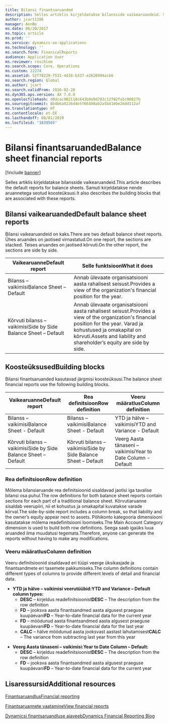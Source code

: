 ```yaml
---
title: Bilansi finantsaruanded
description: Selles artiklis kirjeldatakse bilansside vaikearuandeid. Samuti kirjeldatakse nende aruannetega seotud koosteüksusi.
author: jcart1106
manager: AnnBe
ms.date: 06/20/2017
ms.topic: article
ms.prod: ''
ms.service: dynamics-ax-applications
ms.technology: ''
ms.search.form: FinanicalReports
audience: Application User
ms.reviewer: roschlom
ms.search.scope: Core, Operations
ms.custom: 12274
ms.assetid: 52f78229-f531-4d16-b337-e2628994acb6
ms.search.region: Global
ms.author: jcart
ms.search.validFrom: 2016-02-28
ms.dyn365.ops.version: AX 7.0.0
ms.openlocfilehash: d9dcac902118c643b9a9d783c12f02fa5c90827b
ms.sourcegitcommit: 8b4b6a9226d4e5f66498ab2a5b4160e26dd112af
ms.translationtype: HT
ms.contentlocale: et-EE
ms.lasthandoff: 08/01/2019
ms.locfileid: "1839565"
---
```

# <a name="balance-sheet-financial-reports"></a><span data-ttu-id="4d06b-104">Bilansi finantsaruanded</span><span class="sxs-lookup"><span data-stu-id="4d06b-104">Balance sheet financial reports</span></span>

[!include [banner](../includes/banner.md)]

<span data-ttu-id="4d06b-105">Selles artiklis kirjeldatakse bilansside vaikearuandeid.</span><span class="sxs-lookup"><span data-stu-id="4d06b-105">This article describes the default reports for balance sheets.</span></span> <span data-ttu-id="4d06b-106">Samuti kirjeldatakse nende aruannetega seotud koosteüksusi.</span><span class="sxs-lookup"><span data-stu-id="4d06b-106">It also describes the building blocks that are associated with these reports.</span></span> 

<a name="default-balance-sheet-reports"></a><span data-ttu-id="4d06b-107">Bilansi vaikearuanded</span><span class="sxs-lookup"><span data-stu-id="4d06b-107">Default balance sheet reports</span></span>
-----------------------------

<span data-ttu-id="4d06b-108">Bilansi vaikearuandeid on kaks.</span><span class="sxs-lookup"><span data-stu-id="4d06b-108">There are two default balance sheet reports.</span></span> <span data-ttu-id="4d06b-109">Ühes aruandes on jaotised virnastatud.</span><span class="sxs-lookup"><span data-stu-id="4d06b-109">On one report, the sections are stacked.</span></span> <span data-ttu-id="4d06b-110">Teises aruandes on jaotised kõrvuti.</span><span class="sxs-lookup"><span data-stu-id="4d06b-110">On the other report, the sections are side by side.</span></span>

| <span data-ttu-id="4d06b-111">Vaikearuanne</span><span class="sxs-lookup"><span data-stu-id="4d06b-111">Default report</span></span>                       | <span data-ttu-id="4d06b-112">Selle funktsioon</span><span class="sxs-lookup"><span data-stu-id="4d06b-112">What it does</span></span>                                                                                                                           |
|--------------------------------------|----------------------------------------------------------------------------------------------------------------------------------------|
| <span data-ttu-id="4d06b-113">Bilanss – vaikimisi</span><span class="sxs-lookup"><span data-stu-id="4d06b-113">Balance Sheet – Default</span></span>              | <span data-ttu-id="4d06b-114">Annab ülevaate organisatsiooni aasta rahalisest seisust.</span><span class="sxs-lookup"><span data-stu-id="4d06b-114">Provides a view of the organization's financial position for the year.</span></span>                                                                 |
| <span data-ttu-id="4d06b-115">Kõrvuti bilanss – vaikimisi</span><span class="sxs-lookup"><span data-stu-id="4d06b-115">Side by Side Balance Sheet – Default</span></span> | <span data-ttu-id="4d06b-116">Annab ülevaate organisatsiooni aasta rahalisest seisust.</span><span class="sxs-lookup"><span data-stu-id="4d06b-116">Provides a view of the organization's financial position for the year.</span></span> <span data-ttu-id="4d06b-117">Varad ja kohustused ja omakapital on kõrvuti.</span><span class="sxs-lookup"><span data-stu-id="4d06b-117">Assets and liability and shareholder’s equity are side by side.</span></span> |

## <a name="building-blocks"></a><span data-ttu-id="4d06b-118">Koosteüksused</span><span class="sxs-lookup"><span data-stu-id="4d06b-118">Building blocks</span></span>
<span data-ttu-id="4d06b-119">Bilansi finantsaruanded kasutavad järgmisi koosteüksusi.</span><span class="sxs-lookup"><span data-stu-id="4d06b-119">The balance sheet financial reports use the following building blocks.</span></span>

| <span data-ttu-id="4d06b-120">Vaikearuanne</span><span class="sxs-lookup"><span data-stu-id="4d06b-120">Default report</span></span>                       | <span data-ttu-id="4d06b-121">Rea definitsioon</span><span class="sxs-lookup"><span data-stu-id="4d06b-121">Row definition</span></span>                       | <span data-ttu-id="4d06b-122">Veeru määratlus</span><span class="sxs-lookup"><span data-stu-id="4d06b-122">Column definition</span></span>             |
|--------------------------------------|--------------------------------------|-------------------------------|
| <span data-ttu-id="4d06b-123">Bilanss – vaikimisi</span><span class="sxs-lookup"><span data-stu-id="4d06b-123">Balance Sheet - Default</span></span>              | <span data-ttu-id="4d06b-124">Bilanss – vaikimisi</span><span class="sxs-lookup"><span data-stu-id="4d06b-124">Balance Sheet - Default</span></span>              | <span data-ttu-id="4d06b-125">YTD ja hälve – vaikimisi</span><span class="sxs-lookup"><span data-stu-id="4d06b-125">YTD and Variance - Default</span></span>    |
| <span data-ttu-id="4d06b-126">Kõrvuti bilanss – vaikimisi</span><span class="sxs-lookup"><span data-stu-id="4d06b-126">Side by Side Balance Sheet – Default</span></span> | <span data-ttu-id="4d06b-127">Kõrvuti bilanss – vaikimisi</span><span class="sxs-lookup"><span data-stu-id="4d06b-127">Side by Side Balance Sheet – Default</span></span> | <span data-ttu-id="4d06b-128">Veerg Aasta tänaseni – vaikimisi</span><span class="sxs-lookup"><span data-stu-id="4d06b-128">Year to Date Column - Default</span></span> |

### <a name="row-definition"></a><span data-ttu-id="4d06b-129">Rea definitsioon</span><span class="sxs-lookup"><span data-stu-id="4d06b-129">Row definition</span></span>

<span data-ttu-id="4d06b-130">Mõlema bilansiaruande rea definitsioonid sisaldavad jaotisi iga tavalise bilansi osa puhul.</span><span class="sxs-lookup"><span data-stu-id="4d06b-130">The row definitions for both balance sheet reports contain sections for each part of a traditional balance sheet.</span></span> <span data-ttu-id="4d06b-131">Kõrvutiaruanne sisaldab veerupiiri, nii et kohustus ja omakapital kuvatakse varade kõrval.</span><span class="sxs-lookup"><span data-stu-id="4d06b-131">The side-by-side report includes a column break, so that liability and the owner’s equity appear next to assets.</span></span> <span data-ttu-id="4d06b-132">Põhikonto kategooria dimensiooni kasutatakse mõlema readefinitsiooni loomiseks.</span><span class="sxs-lookup"><span data-stu-id="4d06b-132">The Main Account Category dimension is used to build both row definitions.</span></span> <span data-ttu-id="4d06b-133">Seega saab igaüks luua aruanded ilma muudatusi tegemata.</span><span class="sxs-lookup"><span data-stu-id="4d06b-133">Therefore, anyone can generate the reports without having to make any modifications.</span></span>

### <a name="column-definition"></a><span data-ttu-id="4d06b-134">Veeru määratlus</span><span class="sxs-lookup"><span data-stu-id="4d06b-134">Column definition</span></span>

<span data-ttu-id="4d06b-135">Veeru definitsioonid sisaldavad eri tüüpi veerge üksikasjade ja finantsandmete eri tasemete pakkumiseks.</span><span class="sxs-lookup"><span data-stu-id="4d06b-135">The column definitions contain different types of columns to provide different levels of detail and financial data.</span></span>

-   <span data-ttu-id="4d06b-136">**YTD ja hälve – vaikimisi veerutüübid:**</span><span class="sxs-lookup"><span data-stu-id="4d06b-136">**YTD and Variance – Default column types:**</span></span>
    -   <span data-ttu-id="4d06b-137">**DESC** – kirjeldus readefinitsioonist</span><span class="sxs-lookup"><span data-stu-id="4d06b-137">**DESC** – The description from the row definition</span></span>
    -   <span data-ttu-id="4d06b-138">**FD** – jooksva aasta finantsandmed aasta algusest praeguse kuupäevani</span><span class="sxs-lookup"><span data-stu-id="4d06b-138">**FD** – Year-to-date financial data for the current year</span></span>
    -   <span data-ttu-id="4d06b-139">**FD** – möödunud aasta finantsandmed aasta algusest praeguse kuupäevani</span><span class="sxs-lookup"><span data-stu-id="4d06b-139">**FD** – Year-to-date financial data for the last year</span></span>
    -   <span data-ttu-id="4d06b-140">**CALC** – hälve möödunud aasta jooksvast aastast lahutamisest</span><span class="sxs-lookup"><span data-stu-id="4d06b-140">**CALC** – The variance from subtracting last year from this year</span></span>

<!-- -->

-   <span data-ttu-id="4d06b-141">**Veerg Aasta tänaseni – vaikimisi:**</span><span class="sxs-lookup"><span data-stu-id="4d06b-141">**Year to Date Column – Default:**</span></span>
    -   <span data-ttu-id="4d06b-142">**DESC** – kirjeldus readefinitsioonist</span><span class="sxs-lookup"><span data-stu-id="4d06b-142">**DESC** – The description from the row definition</span></span>
    -   <span data-ttu-id="4d06b-143">**FD** – jooksva aasta finantsandmed aasta algusest praeguse kuupäevani</span><span class="sxs-lookup"><span data-stu-id="4d06b-143">**FD** – Year-to-date financial data for the current year</span></span>



<a name="additional-resources"></a><span data-ttu-id="4d06b-144">Lisaressursid</span><span class="sxs-lookup"><span data-stu-id="4d06b-144">Additional resources</span></span>
--------

[<span data-ttu-id="4d06b-145">Finantsaruandlus</span><span class="sxs-lookup"><span data-stu-id="4d06b-145">Financial reporting</span></span>](financial-reporting-getting-started.md)

[<span data-ttu-id="4d06b-146">Finantsaruannete vaatamine</span><span class="sxs-lookup"><span data-stu-id="4d06b-146">View financial reports</span></span>](view-financial-reports.md)

[<span data-ttu-id="4d06b-147">Dynamicsi finantsaruandluse ajaveeb</span><span class="sxs-lookup"><span data-stu-id="4d06b-147">Dynamics Financial Reporting Blog</span></span>](https://blogs.msdn.com/b/dynamics_financial_reporting/)



